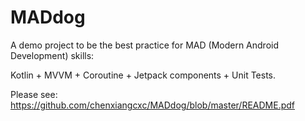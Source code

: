 # MADdog
A demo project to be the best practice for MAD (Modern Android Development) skills: 

Kotlin + MVVM + Coroutine + Jetpack components + Unit Tests.

Please see: https://github.com/chenxiangcxc/MADdog/blob/master/README.pdf
